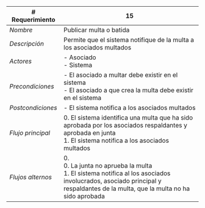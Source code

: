 |# Requerimiento|15 |
|-|-|
| *Nombre*|Publicar multa o batida
| *Descripción*| Permite que el sistema notifique de la multa a los asociados multados |
|*Actores*| - Asociado<br> - Sistema
|*Precondiciones*| - El asociado a multar debe existir en el sistema<br> - El asociado a que crea la multa debe existir en el sistema
|*Postcondiciones*| - El sistema notifica a los asociados multados
|*Flujo principal*|0.  El sistema identifica una multa que ha sido aprobada por los asociados respaldantes y aprobada en junta<br>1.  El sistema notifica a los asociados multados
|*Flujos alternos*|0. <br> 0. La junta no aprueba la multa<br>1. El sistema notifica al los asociados involucrados, asociado principal y respaldantes de la multa, que la multa no ha sido aprobada
